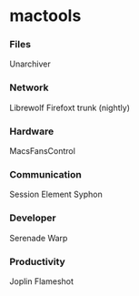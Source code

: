 # mactools
### Files
Unarchiver

### Network
Librewolf
Firefoxt trunk (nightly)


### Hardware
MacsFansControl

### Communication
Session
Element
Syphon

### Developer
Serenade
Warp

### Productivity
Joplin
Flameshot

